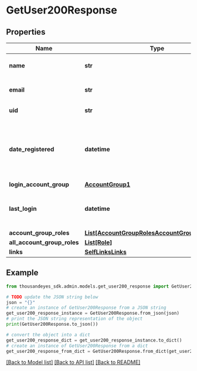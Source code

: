 # GetUser200Response


## Properties

Name | Type | Description | Notes
------------ | ------------- | ------------- | -------------
**name** | **str** | User&#39;s display name. | [optional] 
**email** | **str** | User&#39;s email address. | [optional] 
**uid** | **str** | Unique ID of the user. | [optional] 
**date_registered** | **datetime** | UTC date the user registered their account (ISO date-time format). | [optional] 
**login_account_group** | [**AccountGroup1**](AccountGroup1.md) |  | [optional] 
**last_login** | **datetime** | UTC last login of the user (ISO date-time format). | [optional] 
**account_group_roles** | [**List[AccountGroupRolesAccountGroupRolesInner]**](AccountGroupRolesAccountGroupRolesInner.md) |  | [optional] 
**all_account_group_roles** | [**List[Role]**](Role.md) |  | [optional] 
**links** | [**SelfLinksLinks**](SelfLinksLinks.md) |  | [optional] 

## Example

```python
from thousandeyes_sdk.admin.models.get_user200_response import GetUser200Response

# TODO update the JSON string below
json = "{}"
# create an instance of GetUser200Response from a JSON string
get_user200_response_instance = GetUser200Response.from_json(json)
# print the JSON string representation of the object
print(GetUser200Response.to_json())

# convert the object into a dict
get_user200_response_dict = get_user200_response_instance.to_dict()
# create an instance of GetUser200Response from a dict
get_user200_response_from_dict = GetUser200Response.from_dict(get_user200_response_dict)
```
[[Back to Model list]](../README.md#documentation-for-models) [[Back to API list]](../README.md#documentation-for-api-endpoints) [[Back to README]](../README.md)


